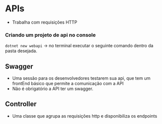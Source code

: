 # APIs
* Trabalha com requisições HTTP
### Criando um projeto de api no console
`dotnet new webapi` -> no terminal executar o seguinte comando dentro da pasta desejada.

## Swagger
* Uma sessão para os desenvolvedores testarem sua api, que tem um frontEnd básico que permite a comunicação com a API
* Não é obrigatório a API ter um swagger.

## Controller
* Uma classe que agrupa as requisições http e disponibiliza os endpoints